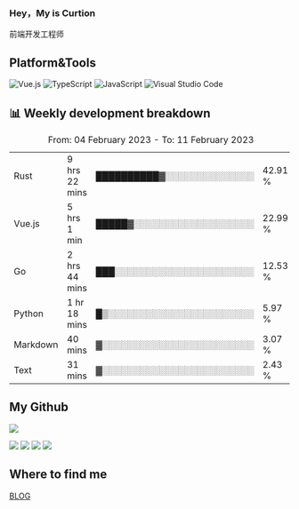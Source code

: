 ### Hey，My is Curtion
前端开发工程师
## Platform&Tools

![Vue.js](https://img.shields.io/badge/-Vue.js-4FC08D?style=flat-square&logo=Vue.js&logoColor=white)
![TypeScript](https://img.shields.io/badge/-TypeScript-007ACC?style=flat-square&logo=typescript&logoColor=white)
![JavaScript](https://img.shields.io/badge/-JavaScript-F7DF1E?style=flat-square&logo=javascript&logoColor=black)
![Visual Studio Code](https://img.shields.io/badge/-VSCode-007ACC?style=flat-square&logo=Visual-Studio-Code&logoColor=white)

## 📊 Weekly development breakdown

<!--START_SECTION:waka-->

<table><caption>From: 04 February 2023 - To: 11 February 2023</caption><tr><td>Rust</td><td>9 hrs 22 mins</td><td>██████████▓░░░░░░░░░░░░░░</td><td>42.91 %</td></tr><tr><td>Vue.js</td><td>5 hrs 1 min</td><td>█████▓░░░░░░░░░░░░░░░░░░░</td><td>22.99 %</td></tr><tr><td>Go</td><td>2 hrs 44 mins</td><td>███░░░░░░░░░░░░░░░░░░░░░░</td><td>12.53 %</td></tr><tr><td>Python</td><td>1 hr 18 mins</td><td>█▒░░░░░░░░░░░░░░░░░░░░░░░</td><td>5.97 %</td></tr><tr><td>Markdown</td><td>40 mins</td><td>▓░░░░░░░░░░░░░░░░░░░░░░░░</td><td>3.07 %</td></tr><tr><td>Text</td><td>31 mins</td><td>▓░░░░░░░░░░░░░░░░░░░░░░░░</td><td>2.43 %</td></tr></table>

<!--END_SECTION:waka-->

## My Github

![](http://github-profile-summary-cards.vercel.app/api/cards/profile-details?username=curtion&theme=nord_bright)

![](http://github-profile-summary-cards.vercel.app/api/cards/stats?username=curtion&theme=nord_bright)
![](http://github-profile-summary-cards.vercel.app/api/cards/productive-time?username=curtion&theme=nord_bright&utcOffset=8)
![](http://github-profile-summary-cards.vercel.app/api/cards/repos-per-language?username=curtion&theme=nord_bright)
![](http://github-profile-summary-cards.vercel.app/api/cards/most-commit-language?username=curtion&theme=nord_bright)

## Where to find me

[BLOG](https://blog.3gxk.net)
